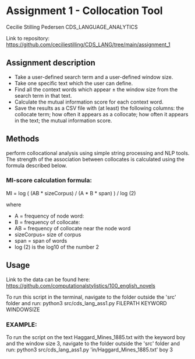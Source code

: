 
# Assignment 1 - Collocation Tool

Cecilie Stilling Pedersen
CDS_LANGUAGE_ANALYTICS

Link to repository: https://github.com/ceciliestilling/CDS_LANG/tree/main/assignment_1

## Assignment description

* Take a user-defined search term and a user-defined window size.
* Take one specific text which the user can define.
* Find all the context words which appear ± the window size from the search term in that text.
* Calculate the mutual information score for each context word.
* Save the results as a CSV file with (at least) the following columns: the collocate term; how often it appears as a collocate; how often it appears in the text; the mutual information score.

## Methods
perform collocational analysis using simple string processing and NLP tools. The strength of the association between collocates is calculated using the formula described below.

### MI-score calculation formula:

MI = log ( (AB * sizeCorpus) / (A * B * span) ) / log (2)
 
where 
- A = frequency of node word:
- B = frequency of collocate:
- AB = frequency of collocate near the node word
- sizeCorpus= size of corpus
- span = span of words
- log (2) is the log10 of the number 2


## Usage
Link to the data can be found here: https://github.com/computationalstylistics/100_english_novels


To run this script in the terminal, navigate to the folder outside the 'src' folder and run:
python3 src/cds_lang_ass1.py FILEPATH KEYWORD WINDOWSIZE
 
### EXAMPLE:
To run the script on the text Haggard_Mines_1885.txt with the keyword boy and the window size 3, navigate to the folder outside the 'src' folder and run:
  python3 src/cds_lang_ass1.py 'in/Haggard_Mines_1885.txt' boy 3
